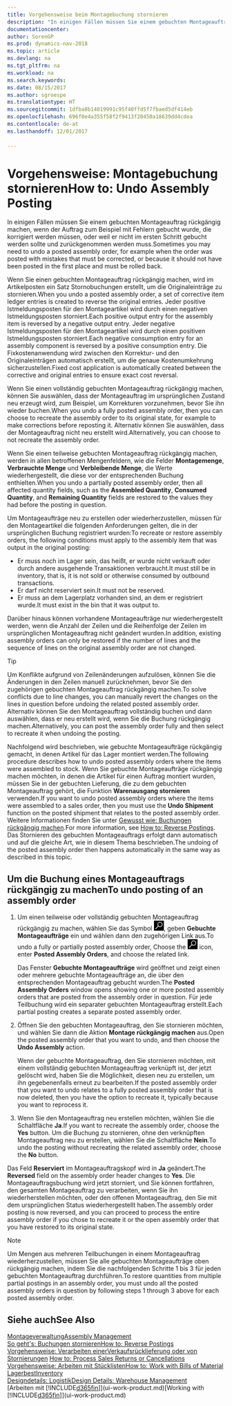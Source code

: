 ```yaml
---
title: Vorgehensweise beim Montagebuchung stornieren
description: "In einigen Fällen müssen Sie einem gebuchten Montageauftrag rückgängig machen, wenn der Auftrag zum Beispiel mit Fehlern gebucht wurde, die korrigiert werden müssen, oder weil er nicht im ersten Schritt gebucht werden sollte und zurückgenommen werden muss."
documentationcenter: 
author: SorenGP
ms.prod: dynamics-nav-2018
ms.topic: article
ms.devlang: na
ms.tgt_pltfrm: na
ms.workload: na
ms.search.keywords: 
ms.date: 08/15/2017
ms.author: sgroespe
ms.translationtype: HT
ms.sourcegitcommit: 1dfba8b14019991c95f40ffd5f7fbaed5df414eb
ms.openlocfilehash: 696f0e4a355f58f2f9413f20450a18639dd4cdea
ms.contentlocale: de-at
ms.lasthandoff: 12/01/2017

---
```

# <a name="how-to-undo-assembly-posting"></a><span data-ttu-id="b9896-103">Vorgehensweise: Montagebuchung stornieren</span><span class="sxs-lookup"><span data-stu-id="b9896-103">How to: Undo Assembly Posting</span></span>
<span data-ttu-id="b9896-104">In einigen Fällen müssen Sie einem gebuchten Montageauftrag rückgängig machen, wenn der Auftrag zum Beispiel mit Fehlern gebucht wurde, die korrigiert werden müssen, oder weil er nicht im ersten Schritt gebucht werden sollte und zurückgenommen werden muss.</span><span class="sxs-lookup"><span data-stu-id="b9896-104">Sometimes you may need to undo a posted assembly order, for example when the order was posted with mistakes that must be corrected, or because it should not have been posted in the first place and must be rolled back.</span></span>

<span data-ttu-id="b9896-105">Wenn Sie einen gebuchten Montageauftrag rückgängig machen, wird im Artikelposten ein Satz Stornobuchungen erstellt, um die Originaleinträge zu stornieren.</span><span class="sxs-lookup"><span data-stu-id="b9896-105">When you undo a posted assembly order, a set of corrective item ledger entries is created to reverse the original entries.</span></span> <span data-ttu-id="b9896-106">Jeder positive Istmeldungsposten für den Montageartikel wird durch einen negativen Istmeldungsposten storniert.</span><span class="sxs-lookup"><span data-stu-id="b9896-106">Each positive output entry for the assembly item is reversed by a negative output entry.</span></span> <span data-ttu-id="b9896-107">Jeder negative Istmeldungsposten für den Montageartikel wird durch einen positiven Istmeldungsposten storniert.</span><span class="sxs-lookup"><span data-stu-id="b9896-107">Each negative consumption entry for an assembly component is reversed by a positive consumption entry.</span></span> <span data-ttu-id="b9896-108">Die Fixkostenanwendung wird zwischen den Korrektur- und den Originaleinträgen automatisch erstellt, um die genaue Kostenumkehrung sicherzustellen.</span><span class="sxs-lookup"><span data-stu-id="b9896-108">Fixed cost application is automatically created between the corrective and original entries to ensure exact cost reversal.</span></span>  

<span data-ttu-id="b9896-109">Wenn Sie einen vollständig gebuchten Montageauftrag rückgängig machen, können Sie auswählen, dass der Montageauftrag im ursprünglichen Zustand neu erzeugt wird, zum Beispiel, um Korrekturen vorzunehmen, bevor Sie ihn wieder buchen.</span><span class="sxs-lookup"><span data-stu-id="b9896-109">When you undo a fully posted assembly order, then you can choose to recreate the assembly order to its original state, for example to make corrections before reposting it.</span></span> <span data-ttu-id="b9896-110">Alternativ können Sie auswählen, dass der Montageauftrag nicht neu erstellt wird.</span><span class="sxs-lookup"><span data-stu-id="b9896-110">Alternatively, you can choose to not recreate the assembly order.</span></span>  

<span data-ttu-id="b9896-111">Wenn Sie einen teilweise gebuchten Montageauftrag rückgängig machen, werden in allen betroffenen Mengenfeldern, wie die Felder **Montagemenge**, **Verbrauchte Menge** und **Verbleibende Menge**, die Werte wiederhergestellt, die diese vor der entsprechenden Buchung enthielten.</span><span class="sxs-lookup"><span data-stu-id="b9896-111">When you undo a partially posted assembly order, then all affected quantity fields, such as the **Assembled Quantity**, **Consumed Quantity**, and **Remaining Quantity** fields are restored to the values they had before the posting in question.</span></span>  

<span data-ttu-id="b9896-112">Um Montageaufträge neu zu erstellen oder wiederherzustellen, müssen für den Montageartikel die folgenden Anforderungen gelten, die in der ursprünglichen Buchung registriert wurden:</span><span class="sxs-lookup"><span data-stu-id="b9896-112">To recreate or restore assembly orders, the following conditions must apply to the assembly item that was output in the original posting:</span></span>  

-   <span data-ttu-id="b9896-113">Er muss noch im Lager sein, das heißt, er wurde nicht verkauft oder durch andere ausgehende Transaktionen verbraucht.</span><span class="sxs-lookup"><span data-stu-id="b9896-113">It must still be in inventory, that is, it is not sold or otherwise consumed by outbound transactions.</span></span>  
-   <span data-ttu-id="b9896-114">Er darf nicht reserviert sein.</span><span class="sxs-lookup"><span data-stu-id="b9896-114">It must not be reserved.</span></span>  
-   <span data-ttu-id="b9896-115">Er muss an dem Lagerplatz vorhanden sind, an dem er registriert wurde.</span><span class="sxs-lookup"><span data-stu-id="b9896-115">It must exist in the bin that it was output to.</span></span>  

<span data-ttu-id="b9896-116">Darüber hinaus können vorhandene Montageaufträge nur wiederhergestellt werden, wenn die Anzahl der Zeilen und die Reihenfolge der Zeilen im ursprünglichen Montageauftrag nicht geändert wurden.</span><span class="sxs-lookup"><span data-stu-id="b9896-116">In addition, existing assembly orders can only be restored if the number of lines and the sequence of lines on the original assembly order are not changed.</span></span>  

> [!TIP]  
>  <span data-ttu-id="b9896-117">Um Konflikte aufgrund von Zeilenänderungen aufzulösen, können Sie die Änderungen in den Zeilen manuell zurücknehmen, bevor Sie den zugehörigen gebuchten Montageauftrag rückgängig machen.</span><span class="sxs-lookup"><span data-stu-id="b9896-117">To solve conflicts due to line changes, you can manually revert the changes on the lines in question before undoing the related posted assembly order.</span></span> <span data-ttu-id="b9896-118">Alternativ können Sie den Montageauftrag vollständig buchen und dann auswählen, dass er neu erstellt wird, wenn Sie die Buchung rückgängig machen.</span><span class="sxs-lookup"><span data-stu-id="b9896-118">Alternatively, you can post the assembly order fully and then select to recreate it when undoing the posting.</span></span>  

<span data-ttu-id="b9896-119">Nachfolgend wird beschrieben, wie gebuchte Montageaufträge rückgängig gemacht, in denen Artikel für das Lager montiert werden.</span><span class="sxs-lookup"><span data-stu-id="b9896-119">The following procedure describes how to undo posted assembly orders where the items were assembled to stock.</span></span> <span data-ttu-id="b9896-120">Wenn Sie gebuchte Montageaufträge rückgängig machen möchten, in denen die Artikel für einen Auftrag montiert wurden, müssen Sie in der gebuchten Lieferung, die zu dem gebuchten Montageauftrag gehört, die Funktion **Warenausgang stornieren** verwenden.</span><span class="sxs-lookup"><span data-stu-id="b9896-120">If you want to undo posted assembly orders where the items were assembled to a sales order, then you must use the **Undo Shipment** function on the posted shipment that relates to the posted assembly order.</span></span> <span data-ttu-id="b9896-121">Weitere Informationen finden Sie unter [Gewusst wie: Buchungen rückgängig machen](finance-how-reverse-journal-posting.md).</span><span class="sxs-lookup"><span data-stu-id="b9896-121">For more information, see [How to: Reverse Postings](finance-how-reverse-journal-posting.md).</span></span> <span data-ttu-id="b9896-122">Das Stornieren des gebuchten Montageauftrags erfolgt dann automatisch und auf die gleiche Art, wie in diesem Thema beschrieben.</span><span class="sxs-lookup"><span data-stu-id="b9896-122">The undoing of the posted assembly order then happens automatically in the same way as described in this topic.</span></span>  

## <a name="to-undo-posting-of-an-assembly-order"></a><span data-ttu-id="b9896-123">Um die Buchung eines Montageauftrags rückgängig zu machen</span><span class="sxs-lookup"><span data-stu-id="b9896-123">To undo posting of an assembly order</span></span>  
1.  <span data-ttu-id="b9896-124">Um einen teilweise oder vollständig gebuchten Montageauftrag rückgängig zu machen, wählen Sie das Symbol ![Nach Seite oder Bericht suchen](media/ui-search/search_small.png "Symbol Nach Seite oder Bericht suchen"), geben **Gebuchte Montageaufträge** ein und wählen dann den zugehörigen Link aus.</span><span class="sxs-lookup"><span data-stu-id="b9896-124">To undo a fully or partially posted assembly order, Choose the ![Search for Page or Report](media/ui-search/search_small.png "Search for Page or Report icon") icon, enter **Posted Assembly Orders**, and choose the related link.</span></span>  

    <span data-ttu-id="b9896-125">Das Fenster **Gebuchte Montageaufträge** wird geöffnet und zeigt einen oder mehrere gebuchte Montageaufträge an, die über den entsprechenden Montageauftrag gebucht wurden.</span><span class="sxs-lookup"><span data-stu-id="b9896-125">The **Posted Assembly Orders** window opens showing one or more posted assembly orders that are posted from the assembly order in question.</span></span> <span data-ttu-id="b9896-126">Für jede Teilbuchung wird ein separater gebuchten Montageauftrag erstellt.</span><span class="sxs-lookup"><span data-stu-id="b9896-126">Each partial posting creates a separate posted assembly order.</span></span>  
2.  <span data-ttu-id="b9896-127">Öffnen Sie den gebuchten Montageauftrag, den Sie stornieren möchten, und wählen Sie dann die Aktion **Montage rückgängig machen** aus.</span><span class="sxs-lookup"><span data-stu-id="b9896-127">Open the posted assembly order that you want to undo, and then choose the **Undo Assembly** action.</span></span>  

    <span data-ttu-id="b9896-128">Wenn der gebuchte Montageauftrag, den Sie stornieren möchten, mit einem vollständig gebuchten Montageauftrag verknüpft ist, der jetzt gelöscht wird, haben Sie die Möglichkeit, diesen neu zu erstellen, um ihn gegebenenfalls erneut zu bearbeiten.</span><span class="sxs-lookup"><span data-stu-id="b9896-128">If the posted assembly order that you want to undo relates to a fully posted assembly order that is now deleted, then you have the option to recreate it, typically because you want to reprocess it.</span></span>  
3.  <span data-ttu-id="b9896-129">Wenn Sie den Montageauftrag neu erstellen möchten, wählen Sie die Schaltfläche **Ja**.</span><span class="sxs-lookup"><span data-stu-id="b9896-129">If you want to recreate the assembly order, choose the **Yes** button.</span></span> <span data-ttu-id="b9896-130">Um die Buchung zu stornieren, ohne den verknüpften Montageauftrag neu zu erstellen, wählen Sie die Schaltfläche **Nein**.</span><span class="sxs-lookup"><span data-stu-id="b9896-130">To undo the posting without recreating the related assembly order, choose the **No** button.</span></span>  

<span data-ttu-id="b9896-131">Das Feld **Reserviert** im Montageauftragskopf wird in **Ja** geändert.</span><span class="sxs-lookup"><span data-stu-id="b9896-131">The **Reversed** field on the assembly order header changes to **Yes**.</span></span> <span data-ttu-id="b9896-132">Die Montageauftragsbuchung wird jetzt storniert, und Sie können fortfahren, den gesamten Montageauftrag zu verarbeiten, wenn Sie ihn wiederherstellen möchten, oder den offenen Montageauftrag, den Sie mit dem ursprünglichen Status wiederhergestellt haben.</span><span class="sxs-lookup"><span data-stu-id="b9896-132">The assembly order posting is now reversed, and you can proceed to process the entire assembly order if you chose to recreate it or the open assembly order that you have restored to its original state.</span></span>  

> [!NOTE]  
>  <span data-ttu-id="b9896-133">Um Mengen aus mehreren Teilbuchungen in einem Montageauftrag wiederherzustellen, müssen Sie alle gebuchten Montageaufträge oben rückgängig machen, indem Sie die nachfolgenden Schritte 1 bis 3 für jeden gebuchten Montageauftrag durchführen.</span><span class="sxs-lookup"><span data-stu-id="b9896-133">To restore quantities from multiple partial postings in an assembly order, you must undo all the posted assembly orders in question by following steps 1 through 3 above for each posted assembly order.</span></span>  

## <a name="see-also"></a><span data-ttu-id="b9896-134">Siehe auch</span><span class="sxs-lookup"><span data-stu-id="b9896-134">See Also</span></span>  
[<span data-ttu-id="b9896-135">Montageverwaltung</span><span class="sxs-lookup"><span data-stu-id="b9896-135">Assembly Management</span></span>](assembly-assemble-items.md)  
[<span data-ttu-id="b9896-136">So geht's: Buchungen stornieren</span><span class="sxs-lookup"><span data-stu-id="b9896-136">How to: Reverse Postings</span></span>](finance-how-reverse-journal-posting.md)  
<span data-ttu-id="b9896-137">[Vorgehensweise: Verarbeiten einerVerkaufsrücklieferung oder von Stornierungen](sales-how-process-sales-returns-cancellations.md)  </span><span class="sxs-lookup"><span data-stu-id="b9896-137">[How to: Process Sales Returns or Cancellations](sales-how-process-sales-returns-cancellations.md)  </span></span>  
[<span data-ttu-id="b9896-138">Vorgehensweise: Arbeiten mit Stücklisten</span><span class="sxs-lookup"><span data-stu-id="b9896-138">How to: Work with Bills of Material</span></span>](inventory-how-work-BOMs.md)  
[<span data-ttu-id="b9896-139">Lagerbest</span><span class="sxs-lookup"><span data-stu-id="b9896-139">Inventory</span></span>](inventory-manage-inventory.md)  
[<span data-ttu-id="b9896-140">Designdetails: Logistik</span><span class="sxs-lookup"><span data-stu-id="b9896-140">Design Details: Warehouse Management</span></span>](design-details-warehouse-management.md)  
<span data-ttu-id="b9896-141">[Arbeiten mit [!INCLUDE[d365fin](includes/d365fin_md.md)]](ui-work-product.md)</span><span class="sxs-lookup"><span data-stu-id="b9896-141">[Working with [!INCLUDE[d365fin](includes/d365fin_md.md)]](ui-work-product.md)</span></span>

